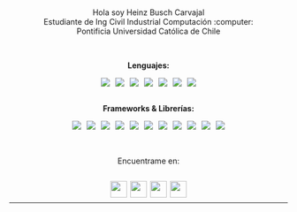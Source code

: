 <br>

<p align="center">
    Hola soy Heinz Busch Carvajal
    <br>
    Estudiante de Ing Civil Industrial Computación :computer:
    <br>
    Pontificia Universidad Católica de Chile
</p>
<br>
<p align="center">
    <b>Lenguajes:
</p>
<div style="display:flex;gap:10px;align-items:center;justify-content:center;flex-wrap:wrap;">
    <img src="https://img.shields.io/badge/C-00599C?style=for-the-badge&logo=c&logoColor=white" />
    <img src="https://img.shields.io/badge/Python-FFD43B?style=for-the-badge&logo=python&logoColor=blue" />
    <img src="https://img.shields.io/badge/Ruby-CC342D?style=for-the-badge&logo=ruby&logoColor=white" />
    <img src="https://img.shields.io/badge/PHP-777BB4?style=for-the-badge&logo=php&logoColor=white" />
    <img src="https://img.shields.io/badge/JavaScript-323330?style=for-the-badge&logo=javascript&logoColor=F7DF1E" />
    <img src="https://img.shields.io/badge/HTML5-E34F26?style=for-the-badge&logo=html5&logoColor=white" />
    <img src="https://img.shields.io/badge/CSS3-1572B6?style=for-the-badge&logo=css3&logoColor=white" />
</div>
<br>
<p align="center">
    Frameworks & Librerías:</b>
</p>
<div style="display:flex;gap:10px;align-items:center;justify-content:center;flex-wrap:wrap;">
    <img src="https://img.shields.io/badge/React-20232A?style=for-the-badge&logo=react&logoColor=61DAFB" />
    <img src="https://img.shields.io/badge/Ruby_on_Rails-CC0000?style=for-the-badge&logo=ruby-on-rails&logoColor=white" />
    <img src="https://img.shields.io/badge/Express.js-000000?style=for-the-badge&logo=express&logoColor=white" />
    <img src="https://img.shields.io/badge/Node.js-339933?style=for-the-badge&logo=nodedotjs&logoColor=white" />
    <img src="https://img.shields.io/badge/fastapi-109989?style=for-the-badge&logo=FASTAPI&logoColor=white" />
    <img src="https://img.shields.io/badge/Flask-000000?style=for-the-badge&logo=flask&logoColor=white" />
    <img src="https://img.shields.io/badge/jQuery-0769AD?style=for-the-badge&logo=jquery&logoColor=white" />
    <img src="https://img.shields.io/badge/Jest-C21325?style=for-the-badge&logo=jest&logoColor=white" />
    <img src="https://img.shields.io/badge/Vue.js-35495E?style=for-the-badge&logo=vuedotjs&logoColor=4FC08D" />
    <img src="https://img.shields.io/badge/Sass-CC6699?style=for-the-badge&logo=sass&logoColor=white" />
    <img src="https://img.shields.io/badge/Expo-1B1F23?style=for-the-badge&logo=expo&logoColor=white" />
</div>

<br>
<br>

<p align="center">
    Encuentrame en:
</p>

<div style="display:flex;width:100%;justify-content:center;">
    <p align="center" style="display:flex;gap: 6px;">
        <a href="https://www.instagram.com/hebusch">
            <img src="https://cdn.jsdelivr.net/npm/simple-icons@3.0.1/icons/instagram.svg" align="center" height="30px"/>
        </a>
        <a href="#">
            <img src="https://cdn.jsdelivr.net/npm/simple-icons@3.0.1/icons/linkedin.svg" align="center" height="30px"/>
        </a>
        <a href="#" style="color:white;">
            <img src="https://cdn.jsdelivr.net/npm/simple-icons@3.0.1/icons/telegram.svg" align="center" height="30px"/>
        </a>
        <a href="#">
            <img src="https://cdn.jsdelivr.net/npm/simple-icons@3.0.1/icons/whatsapp.svg" align="center" height="30px"/>
        </a>
    </p>
</div>

<hr style="margin-top:-5px">